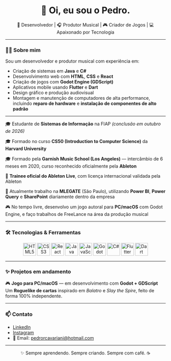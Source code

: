 <h1 align="center">👋 Oi, eu sou o Pedro.</h1>

<p align="center">
🤖 Desenvolvedor | 🎧 Produtor Musical | 🎮 Criador de Jogos | 💻 Apaixonado por Tecnologia  
</p>

---

### 👨‍💻 Sobre mim

Sou um desenvolvedor e produtor musical com experiência em:

- Criação de sistemas em **Java** e **C#**  
- Desenvolvimento web com **HTML**, **CSS** e **React**  
- Criação de jogos com **Godot Engine (GDScript)**  
- Aplicativos mobile usando **Flutter** e **Dart**  
- Design gráfico e produção audiovisual  
- Montagem e manutenção de computadores de alta performance, incluindo **reparo de hardware** e **instalação de componentes de alto padrão**  

---

🎓 Estudante de **Sistemas de Informação** na FIAP *(conclusão em outubro de 2026)*  

🎓 Formado no curso **CS50 (Introduction to Computer Science)** da **Harvard University**  

🎓 Formado pela **Garnish Music School (Los Angeles)** — intercâmbio de 6 meses em 2020, curso reconhecido oficialmente pela **Ableton**  

🧠 **Trainee oficial do Ableton Live**, com licença internacional validada pela Ableton  

🏢 Atualmente trabalho na **MLEGATE** (São Paulo), utilizando **Power BI**, **Power Query** e **SharePoint** diariamente dentro da empresa  

🎮 No tempo livre, desenvolvo um jogo autoral para **PC/macOS** com Godot Engine, e faço trabalhos de FreeLance na área da produção musical

---

### 🛠️ Tecnologias & Ferramentas

<p align="center">
  <img src="https://cdn.jsdelivr.net/gh/devicons/devicon/icons/html5/html5-original.svg" width="40" title="HTML5"/>
  <img src="https://cdn.jsdelivr.net/gh/devicons/devicon/icons/css3/css3-original.svg" width="40" title="CSS3"/>
  <img src="https://cdn.jsdelivr.net/gh/devicons/devicon/icons/react/react-original.svg" width="40" title="React"/>
  <img src="https://cdn.jsdelivr.net/gh/devicons/devicon/icons/java/java-original.svg" width="40" title="Java"/>
  <img src="https://cdn.jsdelivr.net/gh/devicons/devicon/icons/javascript/javascript-original.svg" width="40" title="JavaScript"/>
  <img src="https://cdn.jsdelivr.net/gh/devicons/devicon/icons/godot/godot-original.svg" width="40" title="Godot Engine"/>
  <img src="https://cdn.jsdelivr.net/gh/devicons/devicon/icons/csharp/csharp-original.svg" width="40" title="C#"/>
  <img src="https://cdn.jsdelivr.net/gh/devicons/devicon/icons/flutter/flutter-original.svg" width="40" title="Flutter"/>
  <img src="https://cdn.jsdelivr.net/gh/devicons/devicon/icons/dart/dart-original.svg" width="40" title="Dart"/>
</p>

---

### ✨ Projetos em andamento

🎮 **Jogo para PC/macOS** — em desenvolvimento com **Godot + GDScript**  
Um **Roguelike de cartas** inspirado em *Balatro* e *Slay the Spire*, feito de forma 100% independente.

---

### 📫 Contato

- [LinkedIn](https://br.linkedin.com/in/pedro-cavariani-4a752a270?original_referer=https%3A%2F%2Fwww.google.com%2F)
- [Instagram](https://www.instagram.com/nunkdorme/)  
- 📧 Email: pedrorcavariani@hotmail.com

---

<p align="center">✨ Sempre aprendendo. Sempre criando. Sempre com café. ☕</p>
